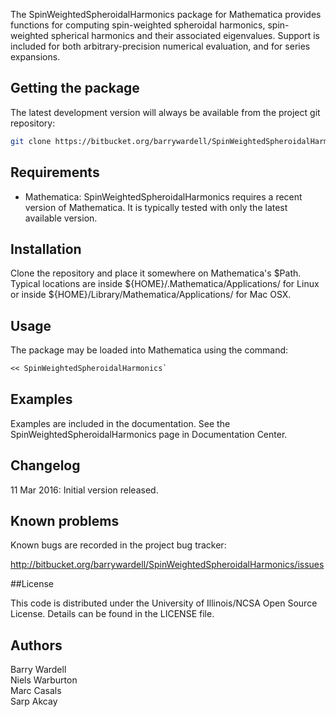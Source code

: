 The SpinWeightedSpheroidalHarmonics package for Mathematica provides functions for computing
spin-weighted spheroidal harmonics, spin-weighted spherical harmonics and their associated eigenvalues.
Support is included for both arbitrary-precision numerical evaluation, and for series expansions.

## Getting the package

The latest development version will always be available from the project git
repository:

```bash
git clone https://bitbucket.org/barrywardell/SpinWeightedSpheroidalHarmonics
```


## Requirements

* Mathematica: SpinWeightedSpheroidalHarmonics requires a recent version of Mathematica. It is typically tested with only the latest available version.


## Installation

Clone the repository and place it somewhere on Mathematica's $Path.
Typical locations are inside ${HOME}/.Mathematica/Applications/ for Linux or
inside ${HOME}/Library/Mathematica/Applications/ for Mac OSX.


## Usage

The package may be loaded into Mathematica using the command:

```Mathematica
<< SpinWeightedSpheroidalHarmonics`
```


## Examples

Examples are included in the documentation. See the
SpinWeightedSpheroidalHarmonics page in Documentation Center.


## Changelog

11 Mar 2016: Initial version released.


## Known problems

Known bugs are recorded in the project bug tracker:

http://bitbucket.org/barrywardell/SpinWeightedSpheroidalHarmonics/issues


##License

This code is distributed under the University of Illinois/NCSA
Open Source License. Details can be found in the LICENSE file.


## Authors

Barry Wardell  
Niels Warburton  
Marc Casals  
Sarp Akcay  
